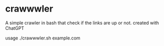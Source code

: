 # crawwwler
A simple crawler in bash that check if the links are up or not.
created with ChatGPT

usage ./crawwwler.sh example.com
